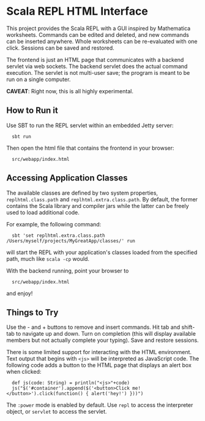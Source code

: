 Scala REPL HTML Interface
=========================

This project provides the Scala REPL with a GUI inspired by Mathematica worksheets. Commands can be edited and deleted, and new commands can be inserted anywhere. Whole worksheets can be re-evaluated with one click. Sessions can be saved and restored.

The frontend is just an HTML page that communicates with a backend servlet via web sockets. The backend servlet does the actual command execution. The servlet is not multi-user save; the program is meant to be run on a single computer.

**CAVEAT**: Right now, this is all highly experimental.

How to Run it
-------------

Use SBT to run the REPL servlet within an embedded Jetty server:

      sbt run

Then open the html file that contains the frontend in your browser:

      src/webapp/index.html



Accessing Application Classes
-----------------------------

The available classes are defined by two system properties, `replhtml.class.path` and `replhtml.extra.class.path`. By default, the former contains the Scala library and compiler jars while the latter can be freely used to load additional code.

For example, the following command:

      sbt 'set replhtml.extra.class.path /Users/myself/projects/MyGreatApp/classes/' run

will start the REPL with your application's classes loaded from the specified path, much like `scala -cp` would.

With the backend running, point your browser to

      src/webapp/index.html

and enjoy!


Things to Try
-------------

Use the - and + buttons to remove and insert commands. Hit tab and shift-tab to navigate up and down. Turn on completion (this will display available members but not actually complete your typing). Save and restore sessions.

There is some limited support for interacting with the HTML environment. Text output that begins with `<js>` will be interpreted as JavaScript code. The following code adds a button to the HTML page that displays an alert box when clicked:

      def js(code: String) = println("<js>"+code)
      js("$('#container').append($('<button>Click me!</button>').click(function() { alert('hey!') }))")

The `:power` mode is enabled by default. Use `repl` to access the interpreter object, or `servlet` to access the servlet.
